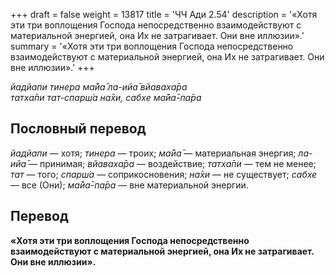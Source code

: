 +++
draft = false
weight = 13817
title = 'ЧЧ Ади 2.54'
description = '«Хотя эти три воплощения Господа непосредственно взаимодействуют с материальной энергией, она Их не затрагивает. Они вне иллюзии».'
summary = '«Хотя эти три воплощения Господа непосредственно взаимодействуют с материальной энергией, она Их не затрагивает. Они вне иллюзии».'
+++

_йадйапи тинера ма̄йа̄ ла-ийа̄ вйаваха̄ра  
татха̄пи тат-спарш́а на̄хи, сабхе ма̄йа̄-па̄ра_

## Пословный перевод

_йадйапи_ — хотя; _тинера_ — троих; _ма̄йа̄_ — материальная энергия; _ла_\-_ийа̄_ — принимая; _вйаваха̄ра_ — воздействие; _татха̄пи_ — тем не менее; _тат_ — того; _спарш́а_ — соприкосновения; _на̄хи_ — не существует; _сабхе_ — все (Они); _ма̄йа̄_\-_па̄ра_ — вне материальной энергии.

## Перевод

**«Хотя эти три воплощения Господа непосредственно взаимодействуют с материальной энергией, она Их не затрагивает. Они вне иллюзии».**
